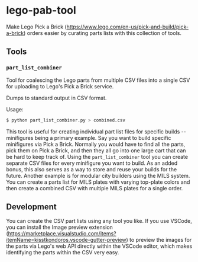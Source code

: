 # lego-pab-tool

Make Lego Pick a Brick (<https://www.lego.com/en-us/pick-and-build/pick-a-brick>) orders easier by curating parts lists with this collection of tools.

## Tools

### `part_list_combiner`

Tool for coalescing the Lego parts from multiple CSV files into a single CSV for uploading to Lego's Pick a Brick service.

Dumps to standard output in CSV format.

Usage:

```bash
$ python part_list_combiner.py > combined.csv
```

This tool is useful for creating individual part list files for specific builds -- minifigures being a primary example. Say you want to build specific minifigures via Pick a Brick. Normally you would have to find all the parts, pick them on Pick a Brick, and then they all go into one large cart that can be hard to keep track of. Using the `part_list_combiner` tool you can create separate CSV files for every minifigure you want to build. As an added bonus, this also serves as a way to store and reuse your builds for the future. Another example is for modular city builders using the MILS system. You can create a parts list for MILS plates with varying top-plate colors and then create a combined CSV with multiple MILS plates for a single order.

## Development

You can create the CSV part lists using any tool you like. If you use VSCode, you can install the Image preview extension (<https://marketplace.visualstudio.com/items?itemName=kisstkondoros.vscode-gutter-preview>) to preview the images for the parts via Lego's web API directly within the VSCode editor, which makes identifying the parts within the CSV very easy.
